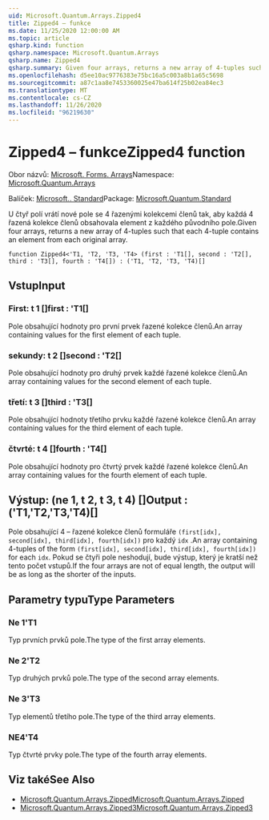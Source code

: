 ```yaml
---
uid: Microsoft.Quantum.Arrays.Zipped4
title: Zipped4 – funkce
ms.date: 11/25/2020 12:00:00 AM
ms.topic: article
qsharp.kind: function
qsharp.namespace: Microsoft.Quantum.Arrays
qsharp.name: Zipped4
qsharp.summary: Given four arrays, returns a new array of 4-tuples such that each 4-tuple contains an element from each original array.
ms.openlocfilehash: d5ee10ac9776383e75bc16a5c003a8b1a65c5698
ms.sourcegitcommit: a87c1aa8e7453360025e47ba614f25b02ea84ec3
ms.translationtype: MT
ms.contentlocale: cs-CZ
ms.lasthandoff: 11/26/2020
ms.locfileid: "96219630"
---
```

# <a name="zipped4-function"></a><span data-ttu-id="f77fc-102">Zipped4 – funkce</span><span class="sxs-lookup"><span data-stu-id="f77fc-102">Zipped4 function</span></span>

<span data-ttu-id="f77fc-103">Obor názvů: [Microsoft. Forms. Arrays](xref:Microsoft.Quantum.Arrays)</span><span class="sxs-lookup"><span data-stu-id="f77fc-103">Namespace: [Microsoft.Quantum.Arrays](xref:Microsoft.Quantum.Arrays)</span></span>

<span data-ttu-id="f77fc-104">Balíček: [Microsoft.. Standard](https://nuget.org/packages/Microsoft.Quantum.Standard)</span><span class="sxs-lookup"><span data-stu-id="f77fc-104">Package: [Microsoft.Quantum.Standard](https://nuget.org/packages/Microsoft.Quantum.Standard)</span></span>


<span data-ttu-id="f77fc-105">U čtyř polí vrátí nové pole se 4 řazenými kolekcemi členů tak, aby každá 4 řazená kolekce členů obsahovala element z každého původního pole.</span><span class="sxs-lookup"><span data-stu-id="f77fc-105">Given four arrays, returns a new array of 4-tuples such that each 4-tuple contains an element from each original array.</span></span>

```qsharp
function Zipped4<'T1, 'T2, 'T3, 'T4> (first : 'T1[], second : 'T2[], third : 'T3[], fourth : 'T4[]) : ('T1, 'T2, 'T3, 'T4)[]
```


## <a name="input"></a><span data-ttu-id="f77fc-106">Vstup</span><span class="sxs-lookup"><span data-stu-id="f77fc-106">Input</span></span>

### <a name="first--t1"></a><span data-ttu-id="f77fc-107">First: t 1 []</span><span class="sxs-lookup"><span data-stu-id="f77fc-107">first : 'T1[]</span></span>

<span data-ttu-id="f77fc-108">Pole obsahující hodnoty pro první prvek řazené kolekce členů.</span><span class="sxs-lookup"><span data-stu-id="f77fc-108">An array containing values for the first element of each tuple.</span></span>


### <a name="second--t2"></a><span data-ttu-id="f77fc-109">sekundy: t 2 []</span><span class="sxs-lookup"><span data-stu-id="f77fc-109">second : 'T2[]</span></span>

<span data-ttu-id="f77fc-110">Pole obsahující hodnoty pro druhý prvek každé řazené kolekce členů.</span><span class="sxs-lookup"><span data-stu-id="f77fc-110">An array containing values for the second element of each tuple.</span></span>


### <a name="third--t3"></a><span data-ttu-id="f77fc-111">třetí: t 3 []</span><span class="sxs-lookup"><span data-stu-id="f77fc-111">third : 'T3[]</span></span>

<span data-ttu-id="f77fc-112">Pole obsahující hodnoty třetího prvku každé řazené kolekce členů.</span><span class="sxs-lookup"><span data-stu-id="f77fc-112">An array containing values for the third element of each tuple.</span></span>


### <a name="fourth--t4"></a><span data-ttu-id="f77fc-113">čtvrté: t 4 []</span><span class="sxs-lookup"><span data-stu-id="f77fc-113">fourth : 'T4[]</span></span>

<span data-ttu-id="f77fc-114">Pole obsahující hodnoty pro čtvrtý prvek každé řazené kolekce členů.</span><span class="sxs-lookup"><span data-stu-id="f77fc-114">An array containing values for the fourth element of each tuple.</span></span>



## <a name="output--t1t2t3t4"></a><span data-ttu-id="f77fc-115">Výstup: (ne 1, t 2, t 3, t 4) []</span><span class="sxs-lookup"><span data-stu-id="f77fc-115">Output : ('T1,'T2,'T3,'T4)[]</span></span>

<span data-ttu-id="f77fc-116">Pole obsahující 4 – řazené kolekce členů formuláře `(first[idx], second[idx], third[idx], fourth[idx])` pro každý `idx` .</span><span class="sxs-lookup"><span data-stu-id="f77fc-116">An array containing 4-tuples of the form `(first[idx], second[idx], third[idx], fourth[idx])` for each `idx`.</span></span> <span data-ttu-id="f77fc-117">Pokud se čtyři pole neshodují, bude výstup, který je kratší než tento počet vstupů.</span><span class="sxs-lookup"><span data-stu-id="f77fc-117">If the four arrays are not of equal length, the output will be as long as the shorter of the inputs.</span></span>

## <a name="type-parameters"></a><span data-ttu-id="f77fc-118">Parametry typu</span><span class="sxs-lookup"><span data-stu-id="f77fc-118">Type Parameters</span></span>

### <a name="t1"></a><span data-ttu-id="f77fc-119">Ne 1</span><span class="sxs-lookup"><span data-stu-id="f77fc-119">'T1</span></span>

<span data-ttu-id="f77fc-120">Typ prvních prvků pole.</span><span class="sxs-lookup"><span data-stu-id="f77fc-120">The type of the first array elements.</span></span>
### <a name="t2"></a><span data-ttu-id="f77fc-121">Ne 2</span><span class="sxs-lookup"><span data-stu-id="f77fc-121">'T2</span></span>

<span data-ttu-id="f77fc-122">Typ druhých prvků pole.</span><span class="sxs-lookup"><span data-stu-id="f77fc-122">The type of the second array elements.</span></span>
### <a name="t3"></a><span data-ttu-id="f77fc-123">Ne 3</span><span class="sxs-lookup"><span data-stu-id="f77fc-123">'T3</span></span>

<span data-ttu-id="f77fc-124">Typ elementů třetího pole.</span><span class="sxs-lookup"><span data-stu-id="f77fc-124">The type of the third array elements.</span></span>
### <a name="t4"></a><span data-ttu-id="f77fc-125">NE4</span><span class="sxs-lookup"><span data-stu-id="f77fc-125">'T4</span></span>

<span data-ttu-id="f77fc-126">Typ čtvrté prvky pole.</span><span class="sxs-lookup"><span data-stu-id="f77fc-126">The type of the fourth array elements.</span></span>

## <a name="see-also"></a><span data-ttu-id="f77fc-127">Viz také</span><span class="sxs-lookup"><span data-stu-id="f77fc-127">See Also</span></span>

- [<span data-ttu-id="f77fc-128">Microsoft.Quantum.Arrays.Zipped</span><span class="sxs-lookup"><span data-stu-id="f77fc-128">Microsoft.Quantum.Arrays.Zipped</span></span>](xref:Microsoft.Quantum.Arrays.Zipped)
- [<span data-ttu-id="f77fc-129">Microsoft.Quantum.Arrays.Zipped3</span><span class="sxs-lookup"><span data-stu-id="f77fc-129">Microsoft.Quantum.Arrays.Zipped3</span></span>](xref:Microsoft.Quantum.Arrays.Zipped3)